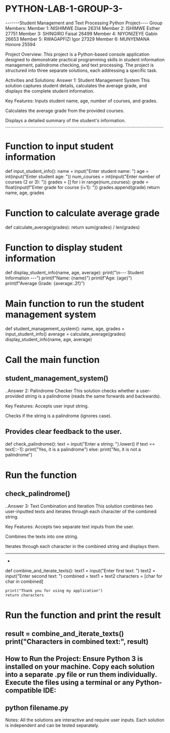 # PYTHON-LAB-1-GROUP-3-
-------Student Management and Text Processing Python Project----
Group Members:
Member 1: NISHIMWE Diane 26314
Member 2: ISHIMWE Esther 27751
Member 3: SHINGIRO Faisal 26499
Member 4: NIYONIZEYE Gabin 26653
Member 5: RWAGAPFIZI Igor  27329
Member 6: MUNYEMANA Honore 25594


Project Overview:
This project is a Python-based console application designed to demonstrate practical programming skills in student information management, palindrome checking, and text processing. 
The project is structured into three separate solutions, each addressing a specific task.

Activities and Solutions:
Answer 1: Student Management System
This solution captures student details, calculates the average grade, and displays the complete student information.

Key Features:
Inputs student name, age, number of courses, and grades.

Calculates the average grade from the provided courses.

Displays a detailed summary of the student's information.
............................................................................................................................
# Function to input student information
def input_student_info():
    name = input("Enter student name: ")
    age = int(input("Enter student age: "))
    num_courses = int(input("Enter number of courses (2 or 3): "))
    grades = []
    for i in range(num_courses):
        grade = float(input(f"Enter grade for course {i+1}: "))
        grades.append(grade)
    return name, age, grades

# Function to calculate average grade
def calculate_average(grades):
    return sum(grades) / len(grades)

# Function to display student information
def display_student_info(name, age, average):
    print("\n--- Student Information ---")
    print(f"Name: {name}")
    print(f"Age: {age}")
    print(f"Average Grade: {average:.2f}")

# Main function to run the student management system
def student_management_system():
    name, age, grades = input_student_info()
    average = calculate_average(grades)
    display_student_info(name, age, average)

# Call the main function
student_management_system()
-----------------------------------------------------------------------------------------------------------
..Answer 2: Palindrome Checker
This solution checks whether a user-provided string is a palindrome (reads the same forwards and backwards).

Key Features:
Accepts user input string.

Checks if the string is a palindrome (ignores case).

Provides clear feedback to the user.
--------------------------------------------------------
def check_palindrome():
    text = input("Enter a string: ").lower()
    if text == text[::-1]:
        print("Yes, it is a palindrome")
    else:
        print("No, it is not a palindrome")

# Run the function
check_palindrome()
--------------------------------------------------------
..Answer 3: Text Combination and Iteration
This solution combines two user-inputted texts and iterates through each character of the combined string.

Key Features:
Accepts two separate text inputs from the user.

Combines the texts into one string.

Iterates through each character in the combined string and displays them.

----------------------------------------------------------------------
-
def combine_and_iterate_texts():
    text1 = input("Enter first text: ")
    text2 = input("Enter second text: ")
    combined = text1 + text2
    characters = [char for char in combined]
    
    print("Thank you for using my application")
    return characters

# Run the function and print the result
result = combine_and_iterate_texts()
print("Characters in combined text:", result)
--------------------------------------------------------------------------

How to Run the Project:
Ensure Python 3 is installed on your machine.
Copy each solution into a separate .py file or run them individually.
Execute the files using a terminal or any Python-compatible IDE:
------------------------------------------------------------------
python filename.py
------------------------------------------------------------------

Notes:
All the solutions are interactive and require user inputs.
Each solution is independent and can be tested separately.
